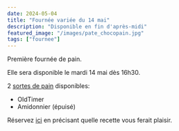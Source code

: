 ```yaml
---
date: 2024-05-04
title: "Fournée variée du 14 mai"
description: "Disponible en fin d'après-midi"
featured_image: "/images/pate_chocopain.jpg"
tags: ["fournee"]
---
```


Première fournée de pain.

Elle sera disponible le mardi 14 mai dès 16h30.


2 [sortes de pain](/recettes) disponibles:

- OldTimer
- Amidonnier (épuisé)

Réservez [ici](/contact) en précisant quelle recette vous ferait plaisir.
